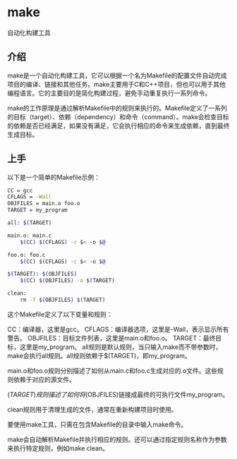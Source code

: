 make
===

自动化构建工具

## 介绍
make是一个自动化构建工具，它可以根据一个名为Makefile的配置文件自动完成项目的编译、链接和其他任务。make主要用于C和C++项目，但也可以用于其他编程语言。它的主要目的是简化构建过程，避免手动重复执行一系列命令。

make的工作原理是通过解析Makefile中的规则来执行的。Makefile定义了一系列的目标（target）、依赖（dependency）和命令（command）。make会检查目标的依赖是否已经满足，如果没有满足，它会执行相应的命令来生成依赖，直到最终生成目标。

## 上手
以下是一个简单的Makefile示例：
```bash
CC = gcc
CFLAGS = -Wall
OBJFILES = main.o foo.o
TARGET = my_program

all: $(TARGET)

main.o: main.c
    $(CC) $(CFLAGS) -c $< -o $@

foo.o: foo.c
    $(CC) $(CFLAGS) -c $< -o $@

$(TARGET): $(OBJFILES)
    $(CC) $(OBJFILES) -o $(TARGET)

clean:
    rm -f $(OBJFILES) $(TARGET)
```
这个Makefile定义了以下变量和规则：

CC：编译器，这里是gcc。
CFLAGS：编译器选项，这里是-Wall，表示显示所有警告。
OBJFILES：目标文件列表，这里是main.o和foo.o。
TARGET：最终目标，这里是my_program。
all规则是默认规则，当只输入make而不带参数时，make会执行all规则。all规则依赖于$(TARGET)，即my_program。

main.o和foo.o规则分别描述了如何从main.c和foo.c生成对应的.o文件。这些规则依赖于对应的源文件。

$(TARGET)规则描述了如何将$(OBJFILES)链接成最终的可执行文件my_program。

clean规则用于清理生成的文件，通常在重新构建项目时使用。

要使用make工具，只需在包含Makefile的目录中输入make命令。

make会自动解析Makefile并执行相应的规则。还可以通过指定规则名称作为参数来执行特定规则，例如make clean。